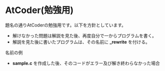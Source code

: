 # AtCoder(勉強用)  
題名の通りAtCoderの勉強用です。以下を方針としています。  
- 解けなかった問題は解説を見た後、再度自分で一からプログラムを書く。  
- 解説を見た後に書いたプログラムは、その名前に **_rewrite** を付ける。  

  
名前の例
* **sample.c** を作成した後、そのコードがエラー及び解き終わらなかった場合

